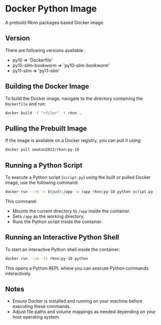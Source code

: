 # Docker Python Image

A prebuild Rknn packages based Docker image.

## Version
There are following versions available .
- py10 => 'Dockerfile'
- py10-slim-bookworm => 'py10-slim-bookworm'
- py11-slim => 'py11-slim'

## Building the Docker Image

To build the Docker image, navigate to the directory containing the `Dockerfile` and run:

```sh
docker build -f "<file>" -t rknn .
```

## Pulling the Prebuilt Image

If the image is available on a Docker registry, you can pull it using:

```sh
docker pull newton2022/rknn:py-10
```

## Running a Python Script

To execute a Python script (`script.py`) using the built or pulled Docker image, use the following command:

```sh
docker run --rm -v $(pwd):/app -w /app rknn:py-10 python script.py
```

This command:
- Mounts the current directory to `/app` inside the container.
- Sets `/app` as the working directory.
- Runs the Python script inside the container.

## Running an Interactive Python Shell

To start an interactive Python shell inside the container:

```sh
docker run --rm -it rknn:py-10 python
```

This opens a Python REPL where you can execute Python commands interactively.

## Notes
- Ensure Docker is installed and running on your machine before executing these commands.
- Adjust file paths and volume mappings as needed depending on your host operating system.



